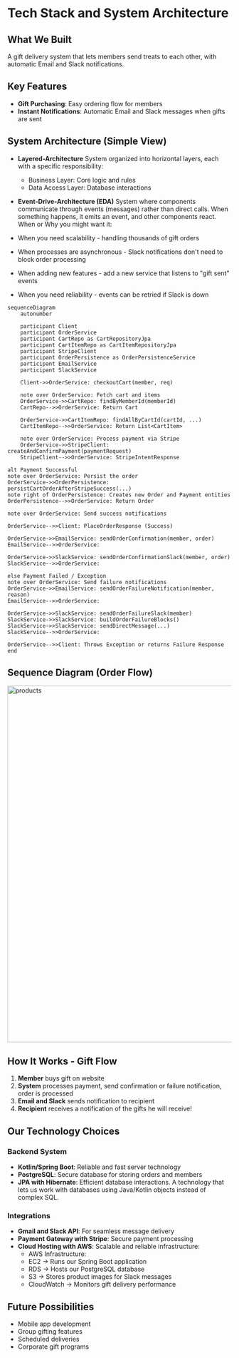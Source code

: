 # Tech Stack and System Architecture

## What We Built
A gift delivery system that lets members send treats to each other, 
with automatic Email and Slack notifications.

## Key Features
- **Gift Purchasing**: Easy ordering flow for members
- **Instant Notifications**: Automatic Email and Slack messages when gifts are sent

## System Architecture (Simple View)

- **Layered-Architecture** 
System organized into horizontal layers, each with a specific responsibility:
  - Business Layer: Core logic and rules
  - Data Access Layer: Database interactions

- **Event-Drive-Architecture (EDA)**
System where components communicate through events (messages) rather than direct calls. When something happens, it emits an event, and other components react.
When or Why you might want it:
- When you need scalability - handling thousands of gift orders
- When processes are asynchronous - Slack notifications don't need to block order processing
- When adding new features - add a new service that listens to "gift sent" events
- When you need reliability - events can be retried if Slack is down

```mermaid
sequenceDiagram
    autonumber

    participant Client
    participant OrderService
    participant CartRepo as CartRepositoryJpa
    participant CartItemRepo as CartItemRepositoryJpa
    participant StripeClient
    participant OrderPersistence as OrderPersistenceService
    participant EmailService
    participant SlackService

    Client->>OrderService: checkoutCart(member, req)

    note over OrderService: Fetch cart and items
    OrderService->>CartRepo: findByMemberId(memberId)
    CartRepo-->>OrderService: Return Cart

    OrderService->>CartItemRepo: findAllByCartId(cartId, ...)
    CartItemRepo-->>OrderService: Return List<CartItem>

    note over OrderService: Process payment via Stripe
    OrderService->>StripeClient: createAndConfirmPayment(paymentRequest)
    StripeClient-->>OrderService: StripeIntentResponse

alt Payment Successful
note over OrderService: Persist the order
OrderService->>OrderPersistence: persistCartOrderAfterStripeSuccess(...)
note right of OrderPersistence: Creates new Order and Payment entities
OrderPersistence-->>OrderService: Return Order

note over OrderService: Send success notifications

OrderService-->>Client: PlaceOrderResponse (Success)

OrderService->>EmailService: sendOrderConfirmation(member, order)
EmailService-->>OrderService:

OrderService->>SlackService: sendOrderConfirmationSlack(member, order)
SlackService-->>OrderService:

else Payment Failed / Exception
note over OrderService: Send failure notifications
OrderService->>EmailService: sendOrderFailureNotification(member, reason)
EmailService-->>OrderService:

OrderService->>SlackService: sendOrderFailureSlack(member)
SlackService->>SlackService: buildOrderFailureBlocks()
SlackService->>SlackService: sendDirectMessage(...)
SlackService-->>OrderService:

OrderService-->>Client: Throws Exception or returns Failure Response
end

```

## Sequence Diagram (Order Flow)
<img src="images/order_service_diagram.mmd" width="800" alt="products">

## How It Works - Gift Flow
1. **Member** buys gift on website
2. **System** processes payment, send confirmation or failure notification, order is processed
3. **Email and Slack** sends notification to recipient
4. **Recipient** receives a notification of the gifts he will receive!

## Our Technology Choices

### Backend System
[//]: # (A modern programming language Kotlin; combined with a powerful framework &#40;Spring Boot&#41; for building web applications.)
- **Kotlin/Spring Boot**: Reliable and fast server technology
- **PostgreSQL**: Secure database for storing orders and members
- **JPA with Hibernate**: Efficient database interactions. A technology that lets us work with databases using Java/Kotlin objects instead of complex SQL.

### Integrations
- **Gmail and Slack API**: For seamless message delivery
- **Payment Gateway with Stripe**: Secure payment processing
- **Cloud Hosting with AWS**: Scalable and reliable infrastructure:
  - AWS Infrastructure:
  - EC2 → Runs our Spring Boot application
  - RDS → Hosts our PostgreSQL database
  - S3 → Stores product images for Slack messages
  - CloudWatch → Monitors gift delivery performance

## Future Possibilities
- Mobile app development
- Group gifting features
- Scheduled deliveries
- Corporate gift programs
